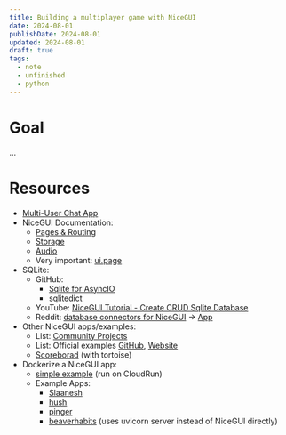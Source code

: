 ```yaml
---
title: Building a multiplayer game with NiceGUI
date: 2024-08-01
publishDate: 2024-08-01
updated: 2024-08-01
draft: true
tags:
  - note
  - unfinished
  - python
---
```

 
# Goal

...

# Resources

- [Multi-User Chat App](https://gist.github.com/rodja/2e891556a1a2c2af4ee542e03003ea1a)
- NiceGUI Documentation: 
	- [Pages & Routing](https://nicegui.io/documentation/section_pages_routing)
	- [Storage](https://nicegui.io/documentation/storage)
	- [Audio](https://nicegui.io/documentation/audio)
	- Very important: [ui.page](https://nicegui.io/documentation/page#page)
- SQLite: 
	- GitHub: 
		- [Sqlite for AsyncIO](https://github.com/omnilib/aiosqlite)
		- [sqlitedict](https://github.com/piskvorky/sqlitedict)
	- YouTube: [NiceGUI Tutorial - Create CRUD Sqlite Database](https://www.youtube.com/watch?v=n2Z0pflkZQU)
	- Reddit: [database connectors for NiceGUI](https://www.reddit.com/r/nicegui/comments/11roz3a/database_connectors_for_nicegui/) -> [App](https://github.com/LucasCarman/ShoppingList/blob/main/main.py)
- Other NiceGUI apps/examples:
	- List: [Community Projects](https://github.com/zauberzeug/nicegui/wiki#community-projects)
	- List: Official examples [GitHub](https://github.com/zauberzeug/nicegui/tree/main/examples), [Website](https://nicegui.io/#examples)
	- [Scoreborad](https://github.com/bdaene/Scoreboard) (with tortoise)
- Dockerize a NiceGUI app:
	- [simple example](https://github.com/zauberzeug/nicegui/wiki/Cloud-Run-Deployment#step-2-dockerize-app) (run on CloudRun)
	- Example Apps:
		- [Slaanesh](https://github.com/h-quer/Slaanesh/blob/main/Dockerfile)
		- [hush](https://github.com/natankeddem/hush/blob/main/Dockerfile)
		- [pinger](https://github.com/dyipon/pinger/blob/main/Dockerfile)
		- [beaverhabits](https://github.com/daya0576/beaverhabits/blob/main/Dockerfile) (uses uvicorn server instead of NiceGUI directly)